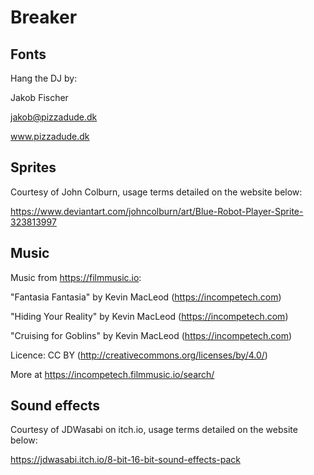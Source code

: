 # Breaker

## Fonts

Hang the DJ by:

Jakob Fischer

jakob@pizzadude.dk

www.pizzadude.dk

## Sprites

Courtesy of John Colburn, usage terms detailed on the website below:

https://www.deviantart.com/johncolburn/art/Blue-Robot-Player-Sprite-323813997

## Music

Music from https://filmmusic.io:

"Fantasia Fantasia" by Kevin MacLeod (https://incompetech.com)

"Hiding Your Reality" by Kevin MacLeod (https://incompetech.com)

"Cruising for Goblins" by Kevin MacLeod (https://incompetech.com)

Licence: CC BY (http://creativecommons.org/licenses/by/4.0/)

More at https://incompetech.filmmusic.io/search/

## Sound effects

Courtesy of JDWasabi on itch.io, usage terms detailed on the website below:

https://jdwasabi.itch.io/8-bit-16-bit-sound-effects-pack
